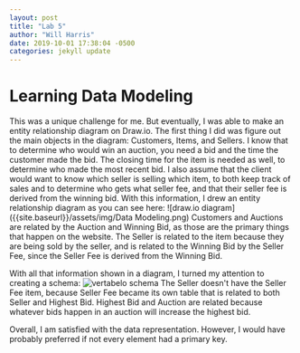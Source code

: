```yaml
---
layout: post
title: "Lab 5"
author: "Will Harris"
date: 2019-10-01 17:38:04 -0500
categories: jekyll update
---
```

# Learning Data Modeling

This was a unique challenge for me. But eventually, I was able to make an entity relationship diagram on Draw.io. The first thing I did was figure out the main objects in the diagram: Customers, Items, and Sellers. I know that to determine who would win an auction, you need a bid and the time the customer made the bid. The closing time for the item is needed as well, to determine who made the most recent bid. I also assume that the client would want to know which seller is selling which item, to both keep track of sales and to determine who gets what seller fee, and that their seller fee is derived from the winning bid.
With this information, I drew an entity relationship diagram as you can see here:
![draw.io diagram]({{site.baseurl}}/assets/img/Data Modeling.png)
Customers and Auctions are related by the Auction and Winning Bid, as those are the primary things that happen on the website. The Seller is related to the item because they are being sold by the seller, and is related to the Winning Bid by the Seller Fee, since the Seller Fee is derived from the Winning Bid.

With all that information shown in a diagram, I turned my attention to creating a schema:
![vertabelo schema](Lab5.png)
The Seller doesn't have the Seller Fee item, because Seller Fee became its own table that is related to both Seller and Highest Bid. Highest Bid and Auction are related because whatever bids happen in an auction will increase the highest bid.

Overall, I am satisfied with the data representation. However, I would have probably preferred if not every element had a primary key.
